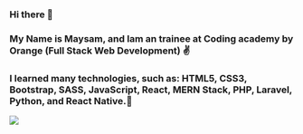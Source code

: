 ### Hi there 👋
### My Name is Maysam, and Iam an trainee at Coding academy by Orange (Full Stack Web Development) ✌
### I learned many technologies, such as: HTML5, CSS3, Bootstrap, SASS, JavaScript, React, MERN Stack, PHP, Laravel, Python, and React Native.🤗
<!--
**MaysamTurk/MaysamTurk** is a ✨ _special_ ✨ repository because its `README.md` (this file) appears on your GitHub profile.

Here are some ideas to get you started:

- 🔭 I’m currently working on ...
- 🌱 I’m currently learning ...
- 👯 I’m looking to collaborate on ...
- 🤔 I’m looking for help with ...
- 💬 Ask me about ...
- 📫 How to reach me: ...
- 😄 Pronouns: ...
- ⚡ Fun fact: ...
-->
<img src="https://media.giphy.com/media/RN2RoRnu8mELtqNuEo/giphy.gif">
